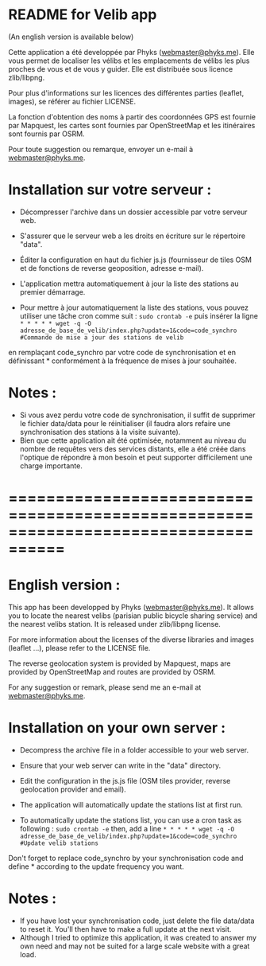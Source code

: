 README for Velib app
====================
(An english version is available below)

Cette application a été developpée par Phyks (webmaster@phyks.me). Elle vous permet de localiser les vélibs et les emplacements de vélibs les plus proches de vous et de vous y guider. Elle est distribuée sous licence zlib/libpng.

Pour plus d'informations sur les licences des différentes parties (leaflet, images), se référer au fichier LICENSE.

La fonction d'obtention des noms à partir des coordonnées GPS est fournie par Mapquest, les cartes sont fournies par OpenStreetMap et les itinéraires sont fournis par OSRM.

Pour toute suggestion ou remarque, envoyer un e-mail à webmaster@phyks.me.

Installation sur votre serveur :
================================
* Décompresser l'archive dans un dossier accessible par votre serveur web.
* S'assurer que le serveur web a les droits en écriture sur le répertoire "data".
* Éditer la configuration en haut du fichier js.js (fournisseur de tiles OSM et de fonctions de reverse geoposition, adresse e-mail).
* L'application mettra automatiquement à jour la liste des stations au premier démarrage.

* Pour mettre à jour automatiquement la liste des stations, vous pouvez utiliser une tâche cron comme suit :
<code>sudo crontab -e</code>
puis insérer la ligne
<code>* * * * * wget -q -O adresse_de_base_de_velib/index.php?update=1&code=code_synchro #Commande de mise a jour des stations de velib</code>

en remplaçant code_synchro par votre code de synchronisation et en définissant * conformément à la fréquence de mises à jour souhaitée.

Notes :
=======
* Si vous avez perdu votre code de synchronisation, il suffit de supprimer le fichier data/data pour le réinitialiser (il faudra alors refaire une synchronisation des stations à la visite suivante).
* Bien que cette application ait été optimisée, notamment au niveau du nombre de requêtes vers des services distants, elle a été créée dans l'optique de répondre à mon besoin et peut supporter difficilement une charge importante.

====================================================================================
====================================================================================
English version :
=================

This app has been developped by Phyks (webmaster@phyks.me). It allows you to locate the nearest velibs (parisian public bicycle sharing service) and the nearest velibs station. It is released under zlib/libpng license.

For more information about the licenses of the diverse libraries and images (leaflet ...), please refer to the LICENSE file.

The reverse geolocation system is provided by Mapquest, maps are provided by OpenStreetMap and routes are provided by OSRM.

For any suggestion or remark, please send me an e-mail at webmaster@phyks.me.

Installation on your own server :
=================================
* Decompress the archive file in a folder accessible to your web server.
* Ensure that your web server can write in the "data" directory.
* Edit the configuration in the js.js file (OSM tiles provider, reverse geolocation provider and email).
* The application will automatically update the stations list at first run.

* To automatically update the stations list, you can use a cron task as following :
<code>sudo crontab -e</code>
then, add a line
<code>* * * * * wget -q -O adresse_de_base_de_velib/index.php?update=1&code=code_synchro #Update velib stations</code>

Don't forget to replace code_synchro by your synchronisation code and define * according to the update frequency you want.

Notes :
=======
* If you have lost your synchronisation code, just delete the file data/data to reset it. You'll then have to make a full update at the next visit.
* Although I tried to optimize this application, it was created to answer my own need and may not be suited for a large scale website with a great load.
